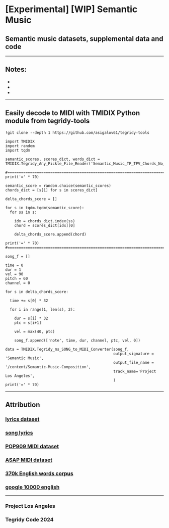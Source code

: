 # [Experimental] [WIP] Semantic Music
## Semantic music datasets, supplemental data and code

***

## Notes:

*
*
*

***

## Easily decode to MIDI with TMIDIX Python module from tegridy-tools

```
!git clone --depth 1 https://github.com/asigalov61/tegridy-tools
```

```
import TMIDIX
import random
import tqdm

semantic_scores, scores_dict, words_dict = TMIDIX.Tegridy_Any_Pickle_File_Reader('Semantic_Music_TP_TPV_Chords_No_Velocity')
```

```
#===============================================================================
print('=' * 70)

semantic_score = random.choice(semantic_scores)
chords_dict = [s[1] for s in scores_dict]

delta_chords_score = []

for s in tqdm.tqdm(semantic_score):
  for ss in s:

    idx = chords_dict.index(ss)
    chord = scores_dict[idx][0]

    delta_chords_score.append(chord)

print('=' * 70)
#===============================================================================

song_f = []

time = 0
dur = 1
vel = 90
pitch = 60
channel = 0

for s in delta_chords_score:

  time += s[0] * 32

  for i in range(1, len(s), 2):
    
    dur = s[i] * 32
    ptc = s[i+1]

    vel = max(40, ptc)

    song_f.append(['note', time, dur, channel, ptc, vel, 0])

data = TMIDIX.Tegridy_ms_SONG_to_MIDI_Converter(song_f,
                                                output_signature = 'Semantic Music',
                                                output_file_name = '/content/Semantic-Music-Composition',
                                                track_name='Project Los Angeles',
                                                )
print('=' * 70)
```

***

## Attribution

### [lyrics dataset](https://huggingface.co/datasets/tsterbak/lyrics-dataset)
### [song lyrics](https://huggingface.co/datasets/amishshah/song_lyrics)
### [POP909 MIDI dataset](https://github.com/music-x-lab/POP909-Dataset)
### [ASAP MIDI dataset](https://github.com/fosfrancesco/asap-dataset)
### [370k English words corpus](https://www.kaggle.com/datasets/ruchi798/part-of-speech-tagging/)
### [google 10000 english](https://github.com/first20hours/google-10000-english)


***

### Project Los Angeles
### Tegridy Code 2024
